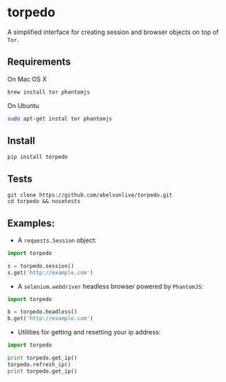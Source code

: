 # torpedo

A simplified interface for creating session and browser objects on top of `Tor`.

## Requirements

On Mac OS X

```bash
brew install tor phantomjs
```

On Ubuntu 

```bash
sudo apt-get instal tor phantomjs
```

## Install
```
pip install torpedo
```

## Tests
```
git clone https://github.com/abelsonlive/torpedo.git
cd torpedo && nosetests
```

## Examples:

- A `requests.Session` object:

```python
import torpedo

s = torpedo.session()
s.get('http://example.com')
```

- A `selenium.webdriver` headless browser powered by `PhantomJS`:

```python
import torpedo 

b = torpedo.headless()
b.get('http://example.com')
```

- Utilities for getting and resetting your ip address:

```python
import torpedo

print torpedo.get_ip()
torpedo.refresh_ip()
print torpedo.get_ip()
``` 
